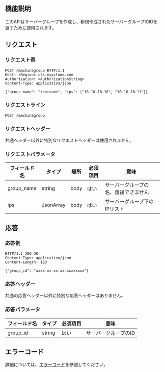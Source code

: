 ## 機能説明

このAPIはサーバーグループを作成し、新規作成されたサーバーグループのIDを返すために使用されます。

## リクエスト

### リクエスト例

```
POST /machinegroup HTTP/1.1
Host: <Region>.cls.myqcloud.com
Authorization: <AuthorizationString>
Content-Type: application/json

{"group_name": "testname", "ips": ["10.10.10.10", "10.10.10.11"]}
```

### リクエストライン

```
POST /machinegroup
```

### リクエストヘッダー

共通ヘッダー以外に特別なリクエストヘッダーは使用されません。

### リクエストパラメータ

| フィールド名        |  タイプ  | 場所  | 必須項目 |      意味                       |
|--------------|--------|------|---------|--------------------------------|
| group_name   | string | body | はい      |サーバーグループの名、重複できません             |
| ips          | JsonArray| body| はい     |サーバーグループ下のIPリスト                  |

## 応答

### 応答例

```
HTTP/1.1 200 OK
Content-Type: application/json
Content-Length: 123

{"group_id": "xxxx-xx-xx-xx-xxxxxxxx"}
```

### 応答ヘッダー

共通の応答ヘッダー以外に特別な応答ヘッダーはありません。

### 応答パラメータ

|  フィールド名      |  タイプ     | 必須項目 |        意味                    |
|-------------|-----------|---------|-------------------------------|
| group_id    | string    | はい      | サーバーグループのID                  |

## エラーコード

詳細については、[エラーコード](https://cloud.tencent.com/document/product/614/12402)を参照してください。

